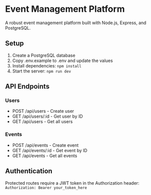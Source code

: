 # Event Management Platform

A robust event management platform built with Node.js, Express, and PostgreSQL.

## Setup

1. Create a PostgreSQL database
2. Copy .env.example to .env and update the values
3. Install dependencies: `npm install`
4. Start the server: `npm run dev`

## API Endpoints

### Users
- POST /api/users - Create user
- GET /api/users/:id - Get user by ID
- GET /api/users - Get all users

### Events
- POST /api/events - Create event
- GET /api/events/:id - Get event by ID
- GET /api/events - Get all events

## Authentication

Protected routes require a JWT token in the Authorization header:
`Authorization: Bearer your_token_here`
